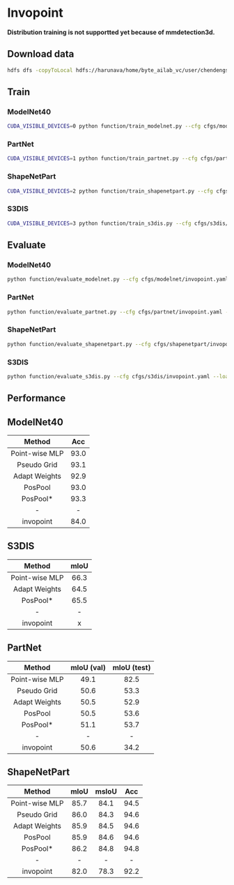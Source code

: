 # Invopoint
**Distribution training is not supportted yet because of mmdetection3d.**

## Download data

```bash
hdfs dfs -copyToLocal hdfs://harunava/home/byte_ailab_vc/user/chendengsheng/invopoint data
```
## Train

### ModelNet40

```bash
CUDA_VISIBLE_DEVICES=0 python function/train_modelnet.py --cfg cfgs/modelnet/invopoint.yaml --log_dir log_modelnet40_invopoint_train
```

### PartNet
```bash
CUDA_VISIBLE_DEVICES=1 python function/train_partnet.py --cfg cfgs/partnet/invopoint.yaml --log_dir log_partnet_invopoint_train
```

### ShapeNetPart
```bash
CUDA_VISIBLE_DEVICES=2 python function/train_shapenetpart.py --cfg cfgs/shapenetpart/invopoint.yaml --log_dir log_shapenetpart_invopoint_train --start_epoch 8 --load_path log_shapenetpart_invopoint_train/shapenetpart/invopoint_1627447389/current.pth
```

### S3DIS
```bash
CUDA_VISIBLE_DEVICES=3 python function/train_s3dis.py --cfg cfgs/s3dis/invopoint.yaml --log_dir log_s3dis_invopoint_train
```

## Evaluate

### ModelNet40
```bash
python function/evaluate_modelnet.py --cfg cfgs/modelnet/invopoint.yaml --load_path <checkpoint> --log_dir log_modelnet40_invopoint_eval
 ```

### PartNet
```bash
python function/evaluate_partnet.py --cfg cfgs/partnet/invopoint.yaml --load_path <checkpoint> --log_dir log_partnet_invopoint_eval
```

### ShapeNetPart
```bash
python function/evaluate_shapenetpart.py --cfg cfgs/shapenetpart/invopoint.yaml --load_path <checkpoint> --log_dir log_shapenetpart_invopoint_eval
```

### S3DIS
```bash
python function/evaluate_s3dis.py --cfg cfgs/s3dis/invopoint.yaml --load_path <checkpoint> --log_dir log_s3dis_invopoint_train
```


## Performance

## ModelNet40

|     Method     |  Acc  |
| :------------: | :---: |
| Point-wise MLP | 93.0  |
|  Pseudo Grid   | 93.1  |
| Adapt Weights  | 92.9  |
|    PosPool     | 93.0  |
|    PosPool*    | 93.3  |
|       -        |   -   |
|   invopoint    | 84.0  |

## S3DIS

|     Method     | mIoU  |
| :------------: | :---: |
| Point-wise MLP | 66.3  |
| Adapt Weights  | 64.5  |
|    PosPool*    | 65.5  |
|       -        |   -   |
|   invopoint    |   x   |

## PartNet

|     Method     | mIoU (val) | mIoU (test) |
| :------------: | :--------: | :---------: |
| Point-wise MLP |    49.1    |    82.5     |
|  Pseudo Grid   |    50.6    |    53.3     |
| Adapt Weights  |    50.5    |    52.9     |
|    PosPool     |    50.5    |    53.6     |
|    PosPool*    |    51.1    |    53.7     |
|       -        |     -      |      -      |
|   invopoint    |    50.6    |    34.2     |

## ShapeNetPart

|     Method     | mIoU  | msIoU |  Acc  |
| :------------: | :---: | :---: | :---: |
| Point-wise MLP | 85.7  | 84.1  | 94.5  |
|  Pseudo Grid   | 86.0  | 84.3  | 94.6  |
| Adapt Weights  | 85.9  | 84.5  | 94.6  |
|    PosPool     | 85.9  | 84.6  | 94.6  |
|    PosPool*    | 86.2  | 84.8  | 94.8  |
|       -        |   -   |   -   |   -   |
|   invopoint    | 82.0  | 78.3  | 92.2  |